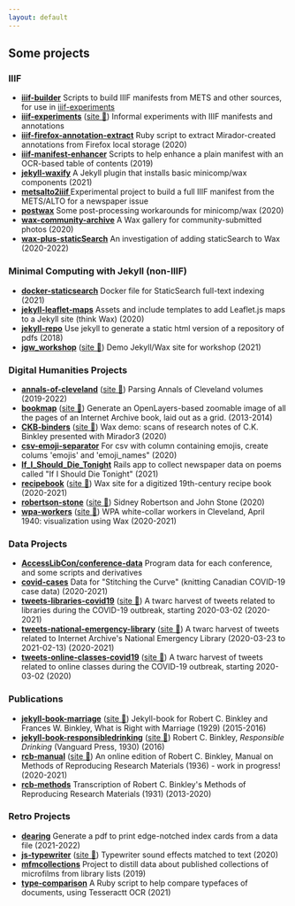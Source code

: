 ```yaml
---
layout: default
---
```


## Some projects

### IIIF

- **[iiif-builder](https://github.com/ualbertalib/iiif-builder)** Scripts to build IIIF manifests from METS and other sources, for use in [iiif-experiments](https://github.com/ualbertalib/iiif-experiments) 
- **[iiif-experiments](https://github.com/ualbertalib/iiif-experiments)** ([site 🔗](https://ualbertalib.github.io/iiif-experiments/)) Informal experiments with IIIF manifests and annotations 
- **[iiif-firefox-annotation-extract](https://github.com/pbinkley/iiif-firefox-annotation-extract/)** Ruby script to extract Mirador-created annotations from Firefox local storage (2020)
- **[iiif-manifest-enhancer](https://github.com/pbinkley/iiif-manifest-enhancer/)** Scripts to help enhance a plain manifest with an OCR-based table of contents (2019)
- **[jekyll-waxify](https://github.com/pbinkley/jekyll-waxify/)** A Jekyll plugin that installs basic minicomp/wax components (2021)
- **[metsalto2iiif ](https://github.com/ualbertalib/metsalto2iiif)** Experimental project to build a full IIIF manifest from the METS/ALTO for a newspaper issue  
- **[postwax](https://github.com/pbinkley/postwax/)** Some post-processing workarounds for minicomp/wax  (2020)
- **[wax-community-archive](https://github.com/pbinkley/wax-community-archive/)** A Wax gallery for community-submitted photos (2020)
- **[wax-plus-staticSearch](https://github.com/pbinkley/wax-plus-staticSearch/)** An investigation of adding staticSearch to Wax (2020-2022)

### Minimal Computing with Jekyll (non-IIIF)

- **[docker-staticsearch](https://github.com/pbinkley/docker-staticsearch/)** Docker file for StaticSearch full-text indexing (2021)
- **[jekyll-leaflet-maps](https://github.com/pbinkley/jekyll-leaflet-maps/)** Assets and include templates to add Leaflet.js maps to a Jekyll site (think Wax) (2020)
- **[jekyll-repo](https://github.com/pbinkley/jekyll-repo/)** Use jekyll to generate a static html version of a repository of pdfs (2018)
- **[jgw_workshop](https://github.com/pbinkley/jgw_workshop/)** ([site 🔗](https://pbinkley.github.io/jgw_workshop/)) Demo Jekyll/Wax site for workshop (2021)

### Digital Humanities Projects

- **[annals-of-cleveland](https://github.com/pbinkley/annals-of-cleveland/)** ([site 🔗](https://www.wallandbinkley.com/projects/2019/annals-of-cleveland/)) Parsing Annals of Cleveland volumes  (2019-2022)
- **[bookmap](https://github.com/pbinkley/bookmap/)** ([site 🔗](https://www.wallandbinkley.com/projects/2014/bookmap/mightymikkobooko00fill/)) Generate an OpenLayers-based zoomable image of all the pages of an Internet Archive book, laid out as a grid. (2013-2014)
- **[CKB-binders](https://github.com/pbinkley/CKB-binders/)** ([site 🔗](https://www.wallandbinkley.com/projects/2020/CKB-binders/)) Wax demo: scans of research notes of C.K. Binkley presented with Mirador3 (2020)
- **[csv-emoji-separator](https://github.com/pbinkley/csv-emoji-separator/)** For csv with column containing emojis, create colums 'emojis' and 'emoji_names" (2020)
- **[If_I_Should_Die_Tonight](https://github.com/pbinkley/If_I_Should_Die_Tonight/)** Rails app to collect newspaper data on poems called "If I Should Die Tonight" (2021)
- **[recipebook](https://github.com/pbinkley/recipebook/)** ([site 🔗](https://pbinkley.github.io/recipebook/)) Wax site for a digitized 19th-century recipe book (2020-2021)
- **[robertson-stone](https://github.com/pbinkley/robertson-stone/)** ([site 🔗](https://pbinkley.github.io/robertson-stone)) Sidney Robertson and John Stone (2020)
- **[wpa-workers](https://github.com/pbinkley/wpa-workers/)** ([site 🔗](https://pbinkley.github.io/wpa-workers/)) WPA white-collar workers in Cleveland, April 1940: visualization using Wax (2020-2021)

### Data Projects

- **[AccessLibCon/conference-data](https://github.com/AccessLibCon/conference-data)** Program data for each conference, and some scripts and derivatives
- **[covid-cases](https://github.com/pbinkley/covid-cases/)** Data for "Stitching the Curve" (knitting Canadian COVID-19 case data) (2020-2021)
- **[tweets-libraries-covid19](https://github.com/pbinkley/tweets-libraries-covid19/)** ([site 🔗](https://pbinkley.github.io/tweets-libraries-covid19/)) A twarc harvest of tweets related to libraries during the COVID-19 outbreak, starting 2020-03-02  (2020-2021)
- **[tweets-national-emergency-library](https://github.com/pbinkley/tweets-national-emergency-library/)** ([site 🔗](https://pbinkley.github.io/tweets-national-emergency-library/)) A twarc harvest of tweets related to Internet Archive's National Emergency Library (2020-03-23 to 2021-02-13) (2020-2021)
- **[tweets-online-classes-covid19](https://github.com/pbinkley/tweets-online-classes-covid19/)** ([site 🔗](https://pbinkley.github.io/tweets-online-classes-covid19/)) A twarc harvest of tweets related to online classes during the COVID-19 outbreak, starting 2020-03-02 (2020)

### Publications

- **[jekyll-book-marriage](https://github.com/pbinkley/jekyll-book-marriage/)** ([site 🔗](https://www.wallandbinkley.com/rcb/works/marriage/)) Jekyll-book for Robert C. Binkley and Frances W. Binkley, What is Right with Marriage (1929) (2015-2016)
- **[jekyll-book-responsibledrinking](https://github.com/pbinkley/jekyll-book-responsibledrinking/)** ([site 🔗](https://www.wallandbinkley.com/rcb/works/responsibledrinking/)) Robert C. Binkley, *Responsible Drinking* (Vanguard Press, 1930) (2016)
- **[rcb-manual](https://github.com/pbinkley/rcb-manual/)** ([site 🔗](https://pbinkley.github.io/rcb-manual/)) An online edition of Robert C. Binkley, Manual on Methods of Reproducing Research Materials (1936) - work in progress! (2020-2021)
- **[rcb-methods](https://github.com/pbinkley/rcb-methods/)** Transcription of Robert C. Binkley's Methods of Reproducing Research Materials (1931) (2013-2020)

### Retro Projects

- **[dearing](https://github.com/pbinkley/dearing/)** Generate a pdf to print edge-notched index cards from a data file (2021-2022)
- **[js-typewriter](https://github.com/pbinkley/js-typewriter/)** ([site 🔗](https://pbinkley.github.io/js-typewriter/)) Typewriter sound effects matched to text (2020)
- **[mfmcollections](https://github.com/pbinkley/mfmcollections/)** Project to distill data about published collections of microfilms from library lists (2019)
- **[type-comparison](https://github.com/pbinkley/type-comparison/)** A Ruby script to help compare typefaces of documents, using Tesseractt OCR (2021)
